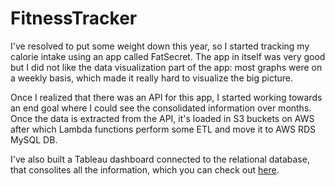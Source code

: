 # FitnessTracker

I've resolved to put some weight down this year, so I started tracking my calorie intake using an app called FatSecret. The app in itself was very good but I did not like the data visualization part of the app: most graphs were on a weekly basis, which made it really hard to visualize the big picture. 

Once I realized that there was an API for this app, I started working towards an end goal where I could see the consolidated information over months. Once the data is extracted from the API, it's loaded in S3 buckets on AWS after which Lambda functions perform some ETL and move it to AWS RDS MySQL DB. 

I've also built a Tableau dashboard connected to the relational database, that consolites all the information, which you can check out [here](https://public.tableau.com/app/profile/nitheesh.koushik.gattu/viz/WeightLossDashboard_17123494156690/Dashboard1). 
